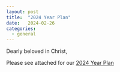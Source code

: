 ```yaml
---
layout: post
title:  "2024 Year Plan"
date:   2024-02-26
categories: 
  - general
---
```


Dearly beloved in Christ,

Please see attached for our [2024 Year Plan](https://ebenezermarthomachurch.org/assets/YearPlan/YP2024.pdf)
